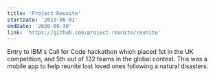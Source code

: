```yaml
---
title: 'Project Reunite'
startDate: '2019-06-01'
endDate: '2020-09-30'
link: 'https://github.com/project-reunite/reunite'
---
```


Entry to IBM's Call for Code hackathon which placed 1st in the UK competition, and 5th out of 132 teams in the global contest. This was a mobile app to help reunite lost loved ones following a natural disasters.
